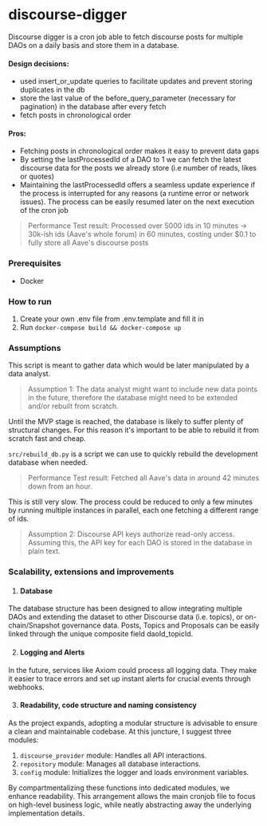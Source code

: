 # discourse-digger

Discourse digger is a cron job able to fetch discourse posts for multiple DAOs on a daily basis and store them in a database.

#### Design decisions: 
- used insert_or_update queries to facilitate updates and prevent storing duplicates in the db
- store the last value of the before_query_parameter (necessary for pagination) in the database after every fetch
- fetch posts in chronological order

#### Pros:
- Fetching posts in chronological order makes it easy to prevent data gaps
- By setting the lastProcessedId of a DAO to 1 we can fetch the latest discourse data for the posts we already store (i.e number of reads, likes or quotes)
- Maintaining the lastProcessedId offers a seamless update experience if the process is interrupted for any reasons (a runtime error or network issues). The process can be easily resumed later on the next execution of the cron job


> Performance Test result: Processed over 5000 ids in 10 minutes -> 30k-ish ids (Aave's whole forum) in 60 minutes, costing under $0.1 to fully store all Aave's discourse posts

### Prerequisites
- Docker

### How to run
1. Create your own .env file from .env.template and fill it in
2. Run `docker-compose build && docker-compose up`


### Assumptions
This script is meant to gather data which would be later manipulated by a data analyst. 

>Assumption 1: The data analyst might want to include new data points in the future, therefore the database might need to be extended and/or rebuilt from scratch.

Until the MVP stage is reached, the database is likely to suffer plenty of structural changes. For this reason it's important to be able to rebuild it from scratch fast and cheap.

`src/rebuild_db.py` is a script we can use to quickly rebuild the development database when needed.

>Performance Test result: Fetched all Aave's data in around 42 minutes down from an hour.

This is still very slow. The process could be reduced to only a few minutes by running multiple instances in parallel, each one fetching a different range of ids.


> Assumption 2: Discourse API keys authorize read-only access. Assuming this, the API key for each DAO is stored in the database in plain text.


### Scalability, extensions and improvements

1. #### Database

The database structure has been designed to allow integrating multiple DAOs and extending the dataset to other Discourse data (i.e. topics), or on-chain/Snapshot governance data. Posts, Topics and Proposals can be easily linked through the unique composite field daoId_topicId.

2. #### Logging and Alerts

In the future, services like Axiom could process all logging data. They make it easier to trace errors and set up instant alerts for crucial events through webhooks.


3. #### Readability, code structure and naming consistency

As the project expands, adopting a modular structure is advisable to ensure a clean and maintainable codebase. At this juncture, I suggest three modules:

1. `discourse_provider` module: Handles all API interactions.
2. `repository` module: Manages all database interactions.
3. `config` module: Initializes the logger and loads environment variables.

By compartmentalizing these functions into dedicated modules, we enhance readability. This arrangement allows the main cronjob file to focus on high-level business logic, while neatly abstracting away the underlying implementation details.













